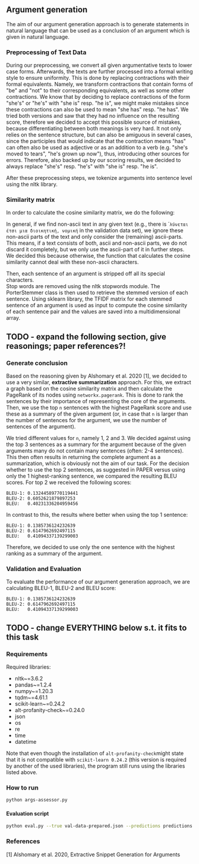 ## **Argument generation**
The aim of our argument generation approach is to generate statements in natural language that can be used as a conclusion of an argument which is given in natural language.


### **Preprocessing of Text Data**
During our preprocessing, we convert all given argumentative texts to lower case forms. 
Afterwards, the texts are further processed into a formal writing style to ensure uniformity. 
This is done by replacing contractions with their formal equivalents. 
Namely, we transform contractions that contain forms of "be" and "not" to their corresponding equivalents, as well as some other contractions. 
We know that by deciding to replace contractions of the form "she's" or "he's" with "she is" resp. "he is", we might make mistakes since these contractions can also be used to mean "she has" resp. "he has". 
We tried both versions and saw that they had no influence on the resulting score, therefore we decided to accept this possible source of mistakes, because differentiating between both meanings is very hard. 
It not only relies on the sentence structure, but can also be amiguous in several cases, since the participles that would indicate that the contraction means "has" can often also be used as adjective or as an addition to a verb (e.g. "she's moved to tears", "he's grown up now"), thus, introducing other sources for errors.
Therefore, also backed up by our scoring results, we decided to always replace "she's" resp. "he's" with "she is" resp. "he is".  

After these preprocessing steps, we tokenize arguments into sentence level using the nltk library.  


### **Similarity matrix**
In order to calculate the cosine similarity matrix, we do the following:  

In general, if we find non-ascii text in any given text (e.g., there is ´`λύνεται έτσι μια διοικητική, νομική` in the validation data set), we ignore these non-ascii parts of the text and only consider the (remaining) ascii-parts. 
This means, if a text consists of both, ascii and non-ascii parts, we do not discard it completely, but we only use the ascii-part of it in further steps. 
We decided this because otherwise, the function that calculates the cosine similarity cannot deal with these non-ascii characters.  

Then, each sentence of an argument is stripped off all its special characters.  
Stop words are removed using the nltk stopwords module. 
The PorterStemmer class is then used to retrieve the stemmed version of each sentence. 
Using sklearn library, the TFIDF matrix for each stemmed sentence of an argument is used as input to compute the cosine similarity of each sentence pair and the values are saved into a multidimensional array.  

## **TODO - expand the following section, give reasonings; paper references?!**
### **Generate conclusion**
Based on the reasoning given by Alshomary et al. 2020 [1], we decided to use a very similar, **extractive summarization** approach. 
For this, we extract a graph based on the cosine similarity matrix and then calculate the PageRank of its nodes using `networkx.pagerank`. 
This is done to rank the sentences by their importance of representing the core of the arguments. 
Then, we use the top `n` sentences with the highest PageRank score and use these as a summary of the given argument (or, in case that `n` is larger than the number of sentences for the argument, we use the number of sentences of the argument).  

We tried different values for `n`, namely 1, 2 and 3. 
We decided against using the top 3 sentences as a summary for the argument because of the given arguments many do not contain many sentences (often: 2-4 sentences). 
This then often results in returning the complete argument as a summarization, which is obviously not the aim of our task. 
For the decision whether to use the top 2 sentences, as suggested in PAPER versus using only the 1 highest-ranking sentence, we compared the resulting BLEU scores. 
For top 2 we received the following scores: 
```
BLEU-1: 0.13244589770119441
BLEU-2: 0.6052621879897253
BLEU:   0.40231336204959456
```
In contrast to this, the results where better when using the top 1 sentence:
```
BLEU-1: 0.1385736124232639
BLEU-2: 0.6147962692497115
BLEU:   0.41094337139299003
```
Therefore, we decided to use only the one sentence with the highest ranking as a summary of the argument.

### **Validation and Evaluation**

To evaluate the performance of our argument generation approach, we are calculating BLEU-1, BLEU-2 and BLEU score:

```
BLEU-1: 0.1385736124232639
BLEU-2: 0.6147962692497115
BLEU:   0.41094337139299003
```

## **TODO - change EVERYTHING below s.t. it fits to this task**

### **Requirements**

Required libraries:

* nltk~=3.6.2
* pandas~=1.2.4
* numpy~=1.20.3
* tqdm~=4.61.1
* scikit-learn~=0.24.2
*  alt-profanity-check~=0.24.0
* json
* os
* re
* time
* datetime

Note that even though the installation of `alt-profanity-check`might state that it is not compatible with `scikit-learn 0.24.2` (this version is required by another of the used libraries), the program still runs using the libraries listed above. 


### **How to run**

```bash 
python args-assessor.py
```

#### **Evaluation script**
```bash
python eval.py --true val-data-prepared.json --predictions predictions.json
```

### **References**
[1] Alshomary et al. 2020, Extractive Snippet Generation for Arguments
